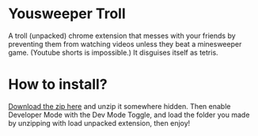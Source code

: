 # Yousweeper Troll
A troll (unpacked) chrome extension that messes with your friends by preventing them from watching videos unless they beat a minesweeper game. (Youtube shorts is impossible.) It disguises itself as tetris.

# How to install?
<a href="https://github.com/justamirror/yousweeper-troll/archive/refs/heads/main.zip">Download the zip here</a> and unzip it somewhere hidden. Then enable Developer Mode with the Dev Mode Toggle, and load the folder you made by unzipping with load unpacked extension, then enjoy!
